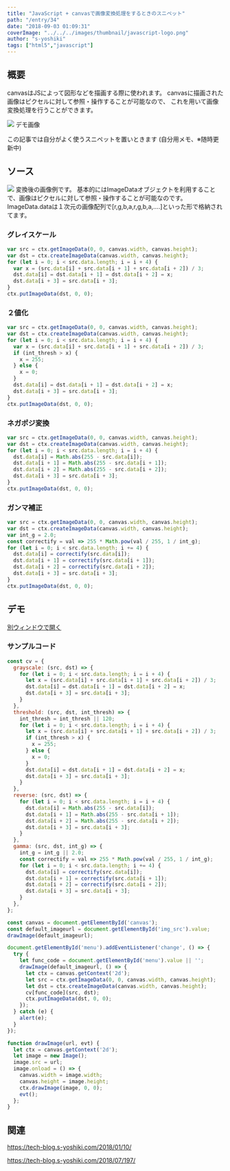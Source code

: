 ```yaml
---
title: "JavaScript + canvasで画像変換処理をするときのスニペット"
path: "/entry/34"
date: "2018-09-03 01:09:31"
coverImage: "../../../images/thumbnail/javascript-logo.png"
author: "s-yoshiki"
tags: ["html5","javascript"]
---
```


## 概要

canvasはJSによって図形などを描画する際に使われます。
canvasに描画された画像はピクセルに対して参照・操作することが可能なので、
これを用いて画像変換処理を行うことができます。

<img src="https://pbs.twimg.com/media/DmGXrUjU4AAyQ4j.jpg">
デモ画像

この記事では自分がよく使うスニペットを置いときます
(自分用メモ、※随時更新中)

## ソース

<img src="https://pbs.twimg.com/media/DmGXqiWUwAAFgu2.jpg">
変換後の画像例です。
基本的にはImageDataオブジェクトを利用することで、画像はピクセルに対して参照・操作することが可能なのです。
ImageData.dataは１次元の画像配列で[r,g,b,a,r,g,b,a,....]といった形で格納されてます。

### グレイスケール

```js
var src = ctx.getImageData(0, 0, canvas.width, canvas.height);
var dst = ctx.createImageData(canvas.width, canvas.height);
for (let i = 0; i < src.data.length; i = i + 4) {
  var x = (src.data[i] + src.data[i + 1] + src.data[i + 2]) / 3;
  dst.data[i] = dst.data[i + 1] = dst.data[i + 2] = x;
  dst.data[i + 3] = src.data[i + 3];
}
ctx.putImageData(dst, 0, 0);
```

### ２値化

```js
var src = ctx.getImageData(0, 0, canvas.width, canvas.height);
var dst = ctx.createImageData(canvas.width, canvas.height);
for (let i = 0; i < src.data.length; i = i + 4) {
  var x = (src.data[i] + src.data[i + 1] + src.data[i + 2]) / 3;
  if (int_thresh > x) {
    x = 255;
  } else {
    x = 0;
  }
  dst.data[i] = dst.data[i + 1] = dst.data[i + 2] = x;
  dst.data[i + 3] = src.data[i + 3];
}
ctx.putImageData(dst, 0, 0);
```

### ネガポジ変換

```js
var src = ctx.getImageData(0, 0, canvas.width, canvas.height);
var dst = ctx.createImageData(canvas.width, canvas.height);
for (let i = 0; i < src.data.length; i = i + 4) {
  dst.data[i] = Math.abs(255 - src.data[i]);
  dst.data[i + 1] = Math.abs(255 - src.data[i + 1]);
  dst.data[i + 2] = Math.abs(255 - src.data[i + 2]);
  dst.data[i + 3] = src.data[i + 3];
}
ctx.putImageData(dst, 0, 0);
```

### ガンマ補正

```js
var src = ctx.getImageData(0, 0, canvas.width, canvas.height);
var dst = ctx.createImageData(canvas.width, canvas.height);
var int_g = 2.0;
const correctify = val => 255 * Math.pow(val / 255, 1 / int_g);
for (let i = 0; i < src.data.length; i += 4) {
  dst.data[i] = correctify(src.data[i]);
  dst.data[i + 1] = correctify(src.data[i + 1]);
  dst.data[i + 2] = correctify(src.data[i + 2]);
  dst.data[i + 3] = src.data[i + 3];
}
ctx.putImageData(dst, 0, 0);
```

## デモ

<script async="" src="//jsfiddle.net/s_yoshiki/uwvjL0ye/1/embed/result,js/dark"></script>

<a href="//jsfiddle.net/s_yoshiki/uwvjL0ye/1/embed/result,js/dark" target="_blank">別ウィンドウで開く</a>

### サンプルコード

```js
const cv = {
  grayscale: (src, dst) => {
    for (let i = 0; i < src.data.length; i = i + 4) {
      let x = (src.data[i] + src.data[i + 1] + src.data[i + 2]) / 3;
      dst.data[i] = dst.data[i + 1] = dst.data[i + 2] = x;
      dst.data[i + 3] = src.data[i + 3];
    }
  },
  threshold: (src, dst, int_thresh) => {
    int_thresh = int_thresh || 120;
    for (let i = 0; i < src.data.length; i = i + 4) {
      let x = (src.data[i] + src.data[i + 1] + src.data[i + 2]) / 3;
      if (int_thresh > x) {
        x = 255;
      } else {
        x = 0;
      }
      dst.data[i] = dst.data[i + 1] = dst.data[i + 2] = x;
      dst.data[i + 3] = src.data[i + 3];
    }
  },
  reverse: (src, dst) => {
    for (let i = 0; i < src.data.length; i = i + 4) {
      dst.data[i] = Math.abs(255 - src.data[i]);
      dst.data[i + 1] = Math.abs(255 - src.data[i + 1]);
      dst.data[i + 2] = Math.abs(255 - src.data[i + 2]);
      dst.data[i + 3] = src.data[i + 3];
    }
  },
  gamma: (src, dst, int_g) => {
    int_g = int_g || 2.0;
    const correctify = val => 255 * Math.pow(val / 255, 1 / int_g);
    for (let i = 0; i < src.data.length; i += 4) {
      dst.data[i] = correctify(src.data[i]);
      dst.data[i + 1] = correctify(src.data[i + 1]);
      dst.data[i + 2] = correctify(src.data[i + 2]);
      dst.data[i + 3] = src.data[i + 3];
    }
  },
};

const canvas = document.getElementById('canvas');
const default_imageurl = document.getElementById('img_src').value;
drawImage(default_imageurl);

document.getElementById('menu').addEventListener('change', () => {
  try {
    let func_code = document.getElementById('menu').value || '';
    drawImage(default_imageurl, () => {
      let ctx = canvas.getContext('2d');
      let src = ctx.getImageData(0, 0, canvas.width, canvas.height);
      let dst = ctx.createImageData(canvas.width, canvas.height);
      cv[func_code](src, dst);
      ctx.putImageData(dst, 0, 0);
    });
  } catch (e) {
    alert(e);
  }
});

function drawImage(url, evt) {
  let ctx = canvas.getContext('2d');
  let image = new Image();
  image.src = url;
  image.onload = () => {
    canvas.width = image.width;
    canvas.height = image.height;
    ctx.drawImage(image, 0, 0);
    evt();
  };
}
```

## 関連

https://tech-blog.s-yoshiki.com/2018/01/10/

https://tech-blog.s-yoshiki.com/2018/07/197/
